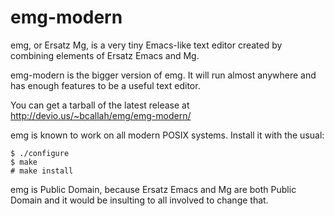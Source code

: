 emg-modern
==========
emg, or Ersatz Mg, is a very tiny Emacs-like text editor created by
combining elements of Ersatz Emacs and Mg.

emg-modern is the bigger version of emg. It will run almost
anywhere and has enough features to be a useful text editor.

You can get a tarball of the latest release at
http://devio.us/~bcallah/emg/emg-modern/

emg is known to work on all modern POSIX systems.
Install it with the usual:
```
$ ./configure
$ make
# make install
```

emg is Public Domain, because Ersatz Emacs and Mg are both Public
Domain and it would be insulting to all involved to change that.
